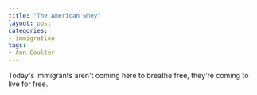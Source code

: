 ```yaml
---
title: "The American whey"
layout: post
categories:
- immigration
tags:
- Ann Coulter
---
```


Today's immigrants aren't coming here to breathe free, they're coming to live for free.